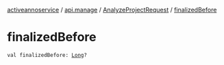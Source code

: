 [activeannoservice](../../index.md) / [api.manage](../index.md) / [AnalyzeProjectRequest](index.md) / [finalizedBefore](./finalized-before.md)

# finalizedBefore

`val finalizedBefore: `[`Long`](https://kotlinlang.org/api/latest/jvm/stdlib/kotlin/-long/index.html)`?`